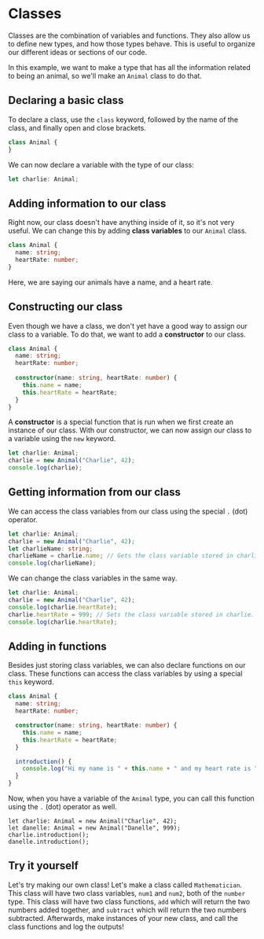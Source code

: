 # Classes

Classes are the combination of variables and functions. They also allow us to define new 
types, and how those types behave. This is useful to organize our different ideas
or sections of our code.

In this example, we want to make a type that has all the information related to
being an animal, so we'll make an `Animal` class to do that.

## Declaring a basic class

To declare a class, use the `class` keyword, followed by the name of the class, and
finally open and close brackets.

```ts
class Animal {
}
```

We can now declare a variable with the type of our class:

```ts
let charlie: Animal;
```

## Adding information to our class

Right now, our class doesn't have anything inside of it, so it's not very useful.
We can change this by adding **class variables** to our `Animal` class.

```ts
class Animal {
  name: string;
  heartRate: number;
}
```

Here, we are saying our animals have a name, and a heart rate.

## Constructing our class

Even though we have a class, we don't yet have a good way to assign our class to
a variable. To do that, we want to add a **constructor** to our class.

```ts
class Animal {
  name: string;
  heartRate: number;
  
  constructor(name: string, heartRate: number) {
    this.name = name;
    this.heartRate = heartRate;
  }
}
```

A **constructor** is a special function that is run when we first create an
instance of our class. With our constructor, we can now assign our class to
a variable using the `new` keyword.

```ts
let charlie: Animal;
charlie = new Animal("Charlie", 42);
console.log(charlie);
```

## Getting information from our class

We can access the class variables from our class using the special `.` (dot) operator.

```ts
let charlie: Animal;
charlie = new Animal("Charlie", 42);
let charlieName: string;
charlieName = charlie.name; // Gets the class variable stored in charlie.
console.log(charlieName);
```

We can change the class variables in the same way.

```ts
let charlie: Animal;
charlie = new Animal("Charlie", 42);
console.log(charlie.heartRate);
charlie.heartRate = 999; // Sets the class variable stored in charlie.
console.log(charlie.heartRate);
```

## Adding in functions

Besides just storing class variables, we can also declare functions on our class.
These functions can access the class variables by using a special `this` keyword.

```ts
class Animal {
  name: string;
  heartRate: number;

  constructor(name: string, heartRate: number) {
    this.name = name;
    this.heartRate = heartRate;
  }

  introduction() {
    console.log("Hi my name is " + this.name + " and my heart rate is " + this.heartRate);
  }
}
```

Now, when you have a variable of the `Animal` type, you can call this function using the 
`.` (dot) operator as well.

```
let charlie: Animal = new Animal("Charlie", 42);
let danelle: Animal = new Animal("Danelle", 999);
charlie.introduction();
danelle.introduction();
```

## Try it yourself

Let's try making our own class! Let's make a class called `Mathematician`. This class will have
two class variables, `num1` and `num2`, both of the `number` type. This class will have two
class functions, `add` which will return the two numbers added together, and `subtract` which will
return the two numbers subtracted. Afterwards, make instances of your new class, and call the
class functions and log the outputs!
